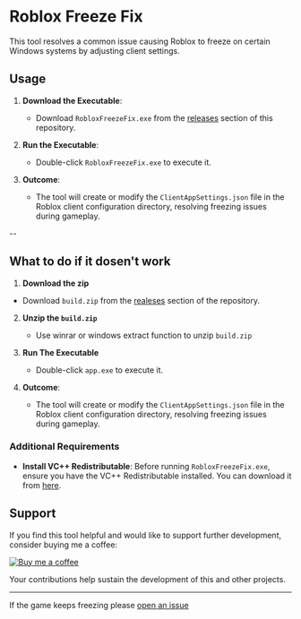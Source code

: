 # Roblox Freeze Fix

This tool resolves a common issue causing Roblox to freeze on certain Windows systems by adjusting client settings.

## Usage

1. **Download the Executable**:
   - Download `RobloxFreezeFix.exe` from the [releases]([https://github.com/your-username/your-repository/releases](https://github.com/dddevid/Roblox-Freezing-Fix/releases/tag/v1.0.0)) section of this repository.

2. **Run the Executable**:
   - Double-click `RobloxFreezeFix.exe` to execute it.

3. **Outcome**:
   - The tool will create or modify the `ClientAppSettings.json` file in the Roblox client configuration directory, resolving freezing issues during gameplay.

--

## What to do if it dosen't work

1. **Download the zip**
  - Download `build.zip` from the [realeses]([https://github.com/dddevid/Roblox-Freezing-Fix/releases/tag/v1.0.0]) section of the repository.

2. **Unzip the `build.zip`**
   - Use winrar or windows extract function to unzip `build.zip`
  
3. **Run The Executable**
   - Double-click `app.exe` to execute it.
  
4. **Outcome**:
   - The tool will create or modify the `ClientAppSettings.json` file in the Roblox client configuration directory, resolving freezing issues during gameplay.

### Additional Requirements

- **Install VC++ Redistributable**: Before running `RobloxFreezeFix.exe`, ensure you have the VC++ Redistributable installed. You can download it from [here](https://aka.ms/vs/17/release/vc_redist.x64.exe).

## Support

If you find this tool helpful and would like to support further development, consider buying me a coffee:

[![Buy me a coffee](https://cdn.buymeacoffee.com/buttons/v2/default-yellow.png)](https://buymeacoff.ee/devidd)

Your contributions help sustain the development of this and other projects.

---

If the game keeps freezing please [open an issue](https://github.com/dddevid/Roblox-Freezing-Fix/issues)
